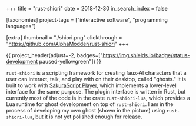 +++
title = "rust-shiori"
date = 2018-12-30
in_search_index = false

[taxonomies]
project-tags = ["interactive software", "programming languages"]

[extra]
thumbnail = "./shiori.png"
clickthrough = "https://github.com/AlphaModder/rust-shiori"
+++

{{ project_header(adjust=-2, badges=["https://img.shields.io/badge/status-development paused-yellowgreen"]) }}

`rust-shiori` is a scripting framework for creating faux-AI characters that a user can interact, talk, and play with on their desktop, called "ghosts." It is built to work with [SakuraScript Player](http://ssp.shillest.net/), which implements a lower-level interface for the same purpose. The plugin interface is written in Rust, but currently most of the code is in the crate `rust-shiori-lua`, which provides a Lua runtime for ghost development on top of `rust-shiori`. I am in the process of developing my own ghost (shown in the picture) using `rust-shiori-lua`, but it is not yet polished enough for release.